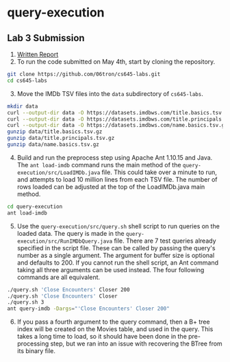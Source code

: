 # query-execution

## Lab 3 Submission

1. [Written Report](https://docs.google.com/document/d/1j5KOT5JKmtH9RWCr999a_85-scG9NIJPKxF5hSJj3TY/edit)
2. To run the code submitted on May 4th, start by cloning the repository.
```sh
git clone https://github.com/06tron/cs645-labs.git
cd cs645-labs
```
3. Move the IMDb TSV files into the `data` subdirectory of `cs645-labs`.
```sh
mkdir data
curl --output-dir data -O https://datasets.imdbws.com/title.basics.tsv.gz
curl --output-dir data -O https://datasets.imdbws.com/title.principals.tsv.gz
curl --output-dir data -O https://datasets.imdbws.com/name.basics.tsv.gz
gunzip data/title.basics.tsv.gz
gunzip data/title.principals.tsv.gz
gunzip data/name.basics.tsv.gz
```
4. Build and run the preprocess step using Apache Ant 1.10.15 and Java. The `ant load-imdb` command runs the main method of the `query-execution/src/LoadIMDb.java` file. This could take over a minute to run, and attempts to load 10 million lines from each TSV file. The number of rows loaded can be adjusted at the top of the LoadIMDb.java main method.
```sh
cd query-execution
ant load-imdb
```
5. Use the `query-execution/src/query.sh` shell script to run queries on the loaded data. The query is made in the `query-execution/src/RunIMDbQuery.java` file. There are 7 test queries already specified in the script file. These can be called by passing the query's number as a single argument. The argument for buffer size is optional and defaults to 200. If you cannot run the shell script, an Ant command taking all three arguments can be used instead. The four following commands are all equivalent.
```sh
./query.sh 'Close Encounters' Closer 200
./query.sh 'Close Encounters' Closer
./query.sh 3
ant query-imdb -Dargs="'Close Encounters' Closer 200"
```
6. If you pass a fourth argument to the query command, then a B+ tree index will be created on the Movies table, and used in the query. This takes a long time to load, so it should have been done in the pre-processing step, but we ran into an issue with recovering the BTree from its binary file.
